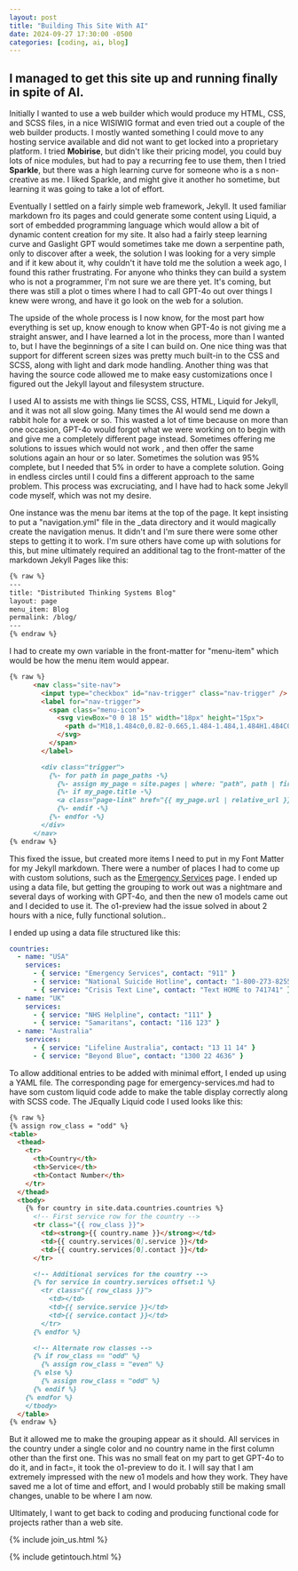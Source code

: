 ```yaml
---
layout: post
title: "Building This Site With AI"
date: 2024-09-27 17:30:00 -0500
categories: [coding, ai, blog]
---
```


## I managed to get this site up and running finally in spite of AI.

Initially I wanted to use a web builder which would produce my HTML, CSS, and SCSS files, in a nice WISIWIG format and even tried out a couple of the web builder products. I mostly wanted something I could move to any hosting service available and did not want to get locked into a proprietary platform. I tried **Mobirise**, but didn't like their pricing model, you could buy lots of nice modules, but had to pay a recurring fee to use them, then I tried **Sparkle**, but there was a high learning curve for someone who is a s non-creative as me. I liked Sparkle, and might give it another ho sometime, but learning it was going to take a lot of effort.

Eventually I settled on a fairly simple web framework, Jekyll. It used familiar markdown fro its pages and could generate some content using Liquid, a sort of embedded programming language which would allow a bit of dynamic content creation for my site. It also had a fairly steep learning curve and Gaslight GPT would sometimes take me down a serpentine path, only to discover after a week, the solution I was looking for a very simple and if it kew about it, why couldn't it have told me the solution a week ago, I found this rather frustrating. For anyone who thinks they can build a system who is not a programmer, I'm not sure we are there yet. It's coming, but there was still a plot o times where I had to call GPT-4o out over things I knew were wrong, and have it go look on the web for a solution.

<!--more-->

The upside of the whole process is I now know, for the most part how everything is set up, know enough to know when GPT-4o is not giving me a straight answer, and I have learned a lot in the process, more than I wanted to, but I have the beginnings of a site I can build on. One nice thing was that support for different screen sizes was pretty much built-in to the CSS and SCSS, along with light and dark mode handling. Another thing was that having the source code allowed me to make easy customizations once I figured out the Jekyll layout and filesystem structure.

I used AI to assists me with things lie SCSS, CSS, HTML, Liquid for Jekyll, and it was not all slow going.  Many times the AI would send me down a rabbit hole for a week or so. This wasted a lot of time because on more than one occasion, GPT-4o would forgot what we were working on to begin with and give me a completely different page instead. Sometimes offering me solutions to issues which would not work , and then offer the same solutions again an hour or so later.  Sometimes the solution was 95% complete, but I needed that 5% in order to have a complete solution. Going in endless circles until I could fins a different approach to the same problem. This process was excruciating, and I have had to hack some Jekyll code myself, which was not my desire.

One instance was the menu bar items at the top of the page. It kept insisting to put a "navigation.yml" file in the _data directory and it would magically create the navigation menus.  It didn't and I'm sure there were some other steps to getting it to work. I'm sure others have come up with solutions for this, but mine ultimately required an additional tag to the front-matter of the markdown Jekyll Pages like this:

```markdown
{% raw %}
---
title: "Distributed Thinking Systems Blog"
layout: page
menu_item: Blog
permalink: /blog/
---
{% endraw %}
```

I had to create my own variable in the front-matter for "menu-item" which would be how the menu item would appear.

```markdown
{% raw %}
      <nav class="site-nav">
        <input type="checkbox" id="nav-trigger" class="nav-trigger" />
        <label for="nav-trigger">
          <span class="menu-icon">
            <svg viewBox="0 0 18 15" width="18px" height="15px">
              <path d="M18,1.484c0,0.82-0.665,1.484-1.484,1.484H1.484C0.665,2.969,0,2.304,0,1.484l0,0C0,0.665,0.665,0,1.484,0 h15.032C17.335,0,18,0.665,18,1.484L18,1.484z M18,7.516C18,8.335,17.335,9,16.516,9H1.484C0.665,9,0,8.335,0,7.516l0,0 c0-0.82,0.665-1.484,1.484-1.484h15.032C17.335,6.031,18,6.696,18,7.516L18,7.516z M18,13.516C18,14.335,17.335,15,16.516,15H1.484 C0.665,15,0,14.335,0,13.516l0,0c0-0.82,0.665-1.483,1.484-1.483h15.032C17.335,12.031,18,12.695,18,13.516L18,13.516z"/>
            </svg>
          </span>
        </label>

        <div class="trigger">
          {%- for path in page_paths -%}
            {%- assign my_page = site.pages | where: "path", path | first -%}
            {%- if my_page.title -%}
            <a class="page-link" href="{{ my_page.url | relative_url }}">{{ my_page.`menu_item` | escape }}</a>
            {%- endif -%}
          {%- endfor -%}
        </div>
      </nav>
{% endraw %}
```

This fixed the issue, but created more items I need to put in my Font Matter for my Jekyll markdown. There were a number of places I had to come up with custom solutions, such as the [Emergency Services](/resources/emergency-resources/) page.  I ended up using a data file, but getting the grouping to work out was a nightmare and several days of working with GPT-4o, and then the new o1 models came out and I decided to use it. The o1-preview had the issue solved in about 2 hours with a nice, fully functional solution..

I ended up using a data file structured like this:

```yaml
countries:
  - name: "USA"
    services:
      - { service: "Emergency Services", contact: "911" }
      - { service: "National Suicide Hotline", contact: "1-800-273-8255" }
      - { service: "Crisis Text Line", contact: "Text HOME to 741741" }
  - name: "UK"
    services:
      - { service: "NHS Helpline", contact: "111" }
      - { service: "Samaritans", contact: "116 123" }
  - name: "Australia"
    services:
      - { service: "Lifeline Australia", contact: "13 11 14" }
      - { service: "Beyond Blue", contact: "1300 22 4636" }
 ```

 To allow additional entries to be added with minimal effort, I ended up using a YAML file. The corresponding page for emergency-services.md had to have som custom liquid code adde to make the table display correctly along with SCSS code. The JEqually Liquid code I used looks like this:

```markdown
{% raw %}
{% assign row_class = "odd" %}
<table>
  <thead>
    <tr>
      <th>Country</th>
      <th>Service</th>
      <th>Contact Number</th>
    </tr>
  </thead>
  <tbody>
    {% for country in site.data.countries.countries %}
      <!-- First service row for the country -->
      <tr class="{{ row_class }}">
        <td><strong>{{ country.name }}</strong></td>
        <td>{{ country.services[0].service }}</td>
        <td>{{ country.services[0].contact }}</td>
      </tr>

      <!-- Additional services for the country -->
      {% for service in country.services offset:1 %}
        <tr class="{{ row_class }}">
          <td></td>
          <td>{{ service.service }}</td>
          <td>{{ service.contact }}</td>
        </tr>
      {% endfor %}

      <!-- Alternate row classes -->
      {% if row_class == "odd" %}
        {% assign row_class = "even" %}
      {% else %}
        {% assign row_class = "odd" %}
      {% endif %}
    {% endfor %}
    </tbody>
  </table>
{% endraw %}
```

But it allowed me to make the grouping appear as it should.  All services in the country under a single color and no country name in the first column other than the first one.  This was no small feat on my part to get GPT-4o to do it, and in fact=, it took the o1-preview to do it. I will say that I am extremely impressed with the new o1 models and how they work.  They have saved me a lot of time and effort, and I would probably still be making small changes, unable to be where I am now.


Ultimately, I want to get back to coding and producing functional code for projects rather than a web site.

{% include join_us.html %}

{% include getintouch.html %}
